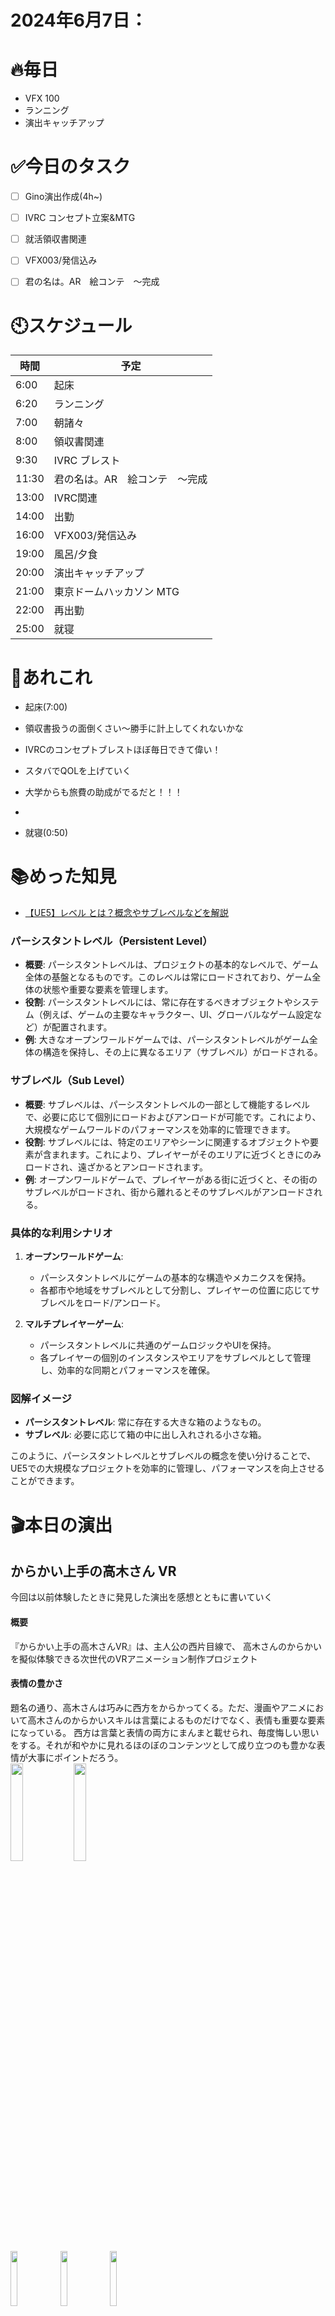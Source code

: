 
# 2024年6月7日：
# 🔥毎日
- VFX 100
- ランニング
- 演出キャッチアップ

# ✅今日のタスク
- [ ] Gino演出作成(4h~)
- [ ] IVRC コンセプト立案&MTG
- [ ] 就活領収書関連
- [ ] VFX003/発信込み
- [ ] 君の名は。AR　絵コンテ　～完成


# 🕙スケジュール
| 時間 |  予定 |
|----|----|
|6:00|起床|
|6:20|ランニング|
|7:00|朝諸々|
|8:00|領収書関連|
|9:30|IVRC ブレスト|
|11:30|君の名は。AR　絵コンテ　～完成|
|13:00|IVRC関連|
|14:00|出勤|
|16:00|VFX003/発信込み|
|19:00|風呂/夕食|
|20:00|演出キャッチアップ|
|21:00|東京ドームハッカソン MTG|
|22:00|再出勤|
|25:00|就寝|


# 📌あれこれ
- 起床(7:00)
- 領収書扱うの面倒くさい～勝手に計上してくれないかな

- IVRCのコンセプトブレストほぼ毎日できて偉い！

- スタバでQOLを上げていく

- 大学からも旅費の助成がでるだと！！！

- 
- 就寝(0:50)


# 📚めった知見
- [【UE5】レベル とは？概念やサブレベルなどを解説](https://metatimecg.com/ue5-what-is-level/#toc1)

### パーシスタントレベル（Persistent Level）
- **概要**: パーシスタントレベルは、プロジェクトの基本的なレベルで、ゲーム全体の基盤となるものです。このレベルは常にロードされており、ゲーム全体の状態や重要な要素を管理します。
- **役割**: パーシスタントレベルには、常に存在するべきオブジェクトやシステム（例えば、ゲームの主要なキャラクター、UI、グローバルなゲーム設定など）が配置されます。
- **例**: 大きなオープンワールドゲームでは、パーシスタントレベルがゲーム全体の構造を保持し、その上に異なるエリア（サブレベル）がロードされる。

### サブレベル（Sub Level）
- **概要**: サブレベルは、パーシスタントレベルの一部として機能するレベルで、必要に応じて個別にロードおよびアンロードが可能です。これにより、大規模なゲームワールドのパフォーマンスを効率的に管理できます。
- **役割**: サブレベルには、特定のエリアやシーンに関連するオブジェクトや要素が含まれます。これにより、プレイヤーがそのエリアに近づくときにのみロードされ、遠ざかるとアンロードされます。
- **例**: オープンワールドゲームで、プレイヤーがある街に近づくと、その街のサブレベルがロードされ、街から離れるとそのサブレベルがアンロードされる。

### 具体的な利用シナリオ
1. **オープンワールドゲーム**: 
   - パーシスタントレベルにゲームの基本的な構造やメカニクスを保持。
   - 各都市や地域をサブレベルとして分割し、プレイヤーの位置に応じてサブレベルをロード/アンロード。

2. **マルチプレイヤーゲーム**:
   - パーシスタントレベルに共通のゲームロジックやUIを保持。
   - 各プレイヤーの個別のインスタンスやエリアをサブレベルとして管理し、効率的な同期とパフォーマンスを確保。

### 図解イメージ
- **パーシスタントレベル**: 常に存在する大きな箱のようなもの。
- **サブレベル**: 必要に応じて箱の中に出し入れされる小さな箱。

このように、パーシスタントレベルとサブレベルの概念を使い分けることで、UE5での大規模なプロジェクトを効率的に管理し、パフォーマンスを向上させることができます。

# 🎬本日の演出
## からかい上手の高木さん VR
今回は以前体験したときに発見した演出を感想とともに書いていく

#### 概要
『からかい上手の高木さんVR』は、主人公の西片目線で、
高木さんのからかいを擬似体験できる次世代のVRアニメーション制作プロジェクト


#### 表情の豊かさ
題名の通り、高木さんは巧みに西方をからかってくる。ただ、漫画やアニメにおいて高木さんのからかいスキルは言葉によるものだけでなく、表情も重要な要素になっている。
西方は言葉と表情の両方にまんまと載せられ、毎度悔しい思いをする。それが和やかに見れるほのぼのコンテンツとして成り立つのも豊かな表情が大事にポイントだろう。<br>
<img src = "https://github.com/Nats360/Nippo/assets/86301377/d202b800-800d-4b5d-803b-37fe4bb1d318" width = 20%><img src = "https://github.com/Nats360/Nippo/assets/86301377/6250f290-28fb-4a1b-905a-b5ab3ccbbb10" width = 20%><br>
<img src = "https://github.com/Nats360/Nippo/assets/86301377/5d90c64c-8056-4095-9a98-2cb0e5457b32" width = 15%>
<img src = "https://github.com/Nats360/Nippo/assets/86301377/d27620b3-dac4-47f3-ad17-22725a0fd847" width = 15%>
<img src = "https://github.com/Nats360/Nippo/assets/86301377/30b54971-fe84-4802-a634-d56f13c4bf34" width = 15%>

この表情の豊かさはVRゲームにおいても、ファンが楽しむIPゲームとして成り立つには必須要素である。

#### 結論、VRにおいて見事な豊かさと実在感があった。
というのも見てもらえばわかるが、[告知](https://youtu.be/hY_O5uV-B3E)や[デモ映像](https://youtu.be/WLKZVBY8dKo)でもかなりクオリティの高い実在感だが、体験中もほぼこのまんまで体験できる。<br>
見ての通りかなりスムーズな表情管理が出来ている。しいて言うのであれば、もっと強めに眉毛の動きをつけて感情を載せておきたいところだが、それを抜きにしてもリアルな人間味を感じた。<br>
<img src = "https://github.com/Nats360/Nippo/assets/86301377/68af9556-aa58-4cf5-9fb5-96f1f3f27fb8" width = 20%>
<img src = "https://github.com/Nats360/Nippo/assets/86301377/b3b7c49f-81aa-4abc-a2ba-0d529c1d6831" width = 20%><br>
<img src = "https://github.com/Nats360/Nippo/assets/86301377/59326d59-2631-42d2-a51b-411644c9ce98" width = 20%>
<img src = "https://github.com/Nats360/Nippo/assets/86301377/d618dfaa-a6e6-4f7e-92b1-b47c98cee6a8" width = 20%>

音響においても、ささやかれるときは立体的に片耳に聞こえるようになっており、ファンにとってはたまらない体験になるだろう。まさに主人公・西方体験である。<br>

ただ、このファンにとっては大切なシーンである「ささやき」においては、非常に**惜しく感じた点**として、
#### 環境音がうるさかったこと <br>
このシーンは急にヒロイン高木さんに迫られ緊張が高まる中、突如ささやかれて、もはや高木さんの声しか聞こえない。そんなシチュエーションである。

そのため、この際は極論環境音はゼロにすべきだっただろう。ゼロとは言わずとも音量を意図的に下げるべきだった。

ゲームのコンセプトが西方を体験することである以上、西方が抱いた緊張感のようなものも体験者にも伝わるような演出を作るべきだ。

それ以外の体験においては、非常に西片らしさを感じる演出が見られた印象がある。
- セリフUIが高木さんの隣に配置されている
- あえて西片のボイスを使わないこと

西片のセリフは高木さんのとなりを宙を浮くような形で表示されている。<br>
<img src = "https://github.com/Nats360/Nippo/assets/86301377/4c41dcd6-514e-4807-b02a-7e50c8a298c5" width = 50%><br>
デモなので通常はもっと見やすい。

縦読みであることから視野内に高木さんが収まりつつ、体験者の無駄な動作削減になっている。かつ、場合によってはテキストと高木さんを行ったり来たりする視線は、あたかも動揺している西片になったかのような動きにもなっている。セリフを読みながら勝手に目が泳いでしまう体験設計が出来ている。

そして最後に、あえて西片のボイスを使わないことは体験型ではベタかもしれないが、西片体験という意味では体験の濃度を上げた気がする。

人によってはこの体験を通して、テキストを声に出して読む人もいるだろう。そうすることで自身が西片であるという没入感を自主的に高める行為につながる。
自ら没入感を高めざるを得ないという体験設計の一つであり、VRゲームで使うべくして使われる良い手法だと思う。
## 進捗を魅せていく
- IVRCコンセプト立案
- 出勤
- 東京ドームハッカソンMTG
- 定例
- 東宝・CWF著作関連問い合せ

## やり残し
- ランニング
- VFX002/発信込み
- 君の名は。AR　絵コンテ(85%~)
